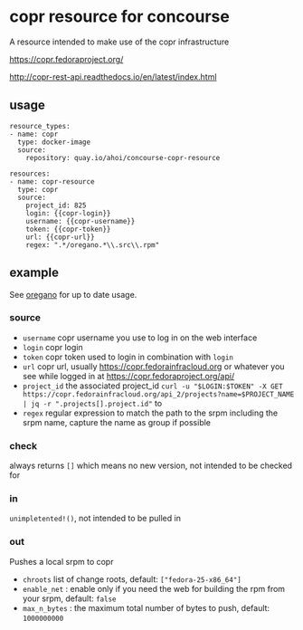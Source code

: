 # copr resource for concourse

A resource intended to make use of the copr infrastructure

https://copr.fedoraproject.org/

http://copr-rest-api.readthedocs.io/en/latest/index.html


## usage

	resource_types:
	- name: copr
	  type: docker-image
	  source:
	    repository: quay.io/ahoi/concourse-copr-resource

	resources:
	- name: copr-resource
	  type: copr
	  source:
	    project_id: 825
	    login: {{copr-login}}
	    username: {{copr-username}}
	    token: {{copr-token}}
	    url: {{copr-url}}
	    regex: ".*/oregano.*\\.src\\.rpm"

## example

See [oregano](https://github.com/drahnr/oregano) for up to date usage.

### source

* `username` copr username you use to log in on the web interface
* `login` copr login
* `token` copr token used to login in combination with `login`
* `url` copr url, usually https://copr.fedorainfracloud.org or whatever you see while logged in at https://copr.fedoraproject.org/api/
* `project_id` the associated project_id `curl -u "$LOGIN:$TOKEN" -X GET https://copr.fedorainfracloud.org/api_2/projects?name=$PROJECT_NAME | jq -r ".projects[].project.id"` to
* `regex` regular expression to match the path to the srpm including the srpm name, capture the name as group if possible

### check

always returns `[]` which means no new version, not intended to be checked for

### in

`unimpletented!()`, not intended to be pulled in

### out

Pushes a local srpm to copr

* `chroots` list of change roots, default: `["fedora-25-x86_64"]`
* `enable_net` : enable only if you need the web for building the rpm from your srpm, default: `false`
* `max_n_bytes` : the maximum total number of bytes to push, default: `1000000000`
